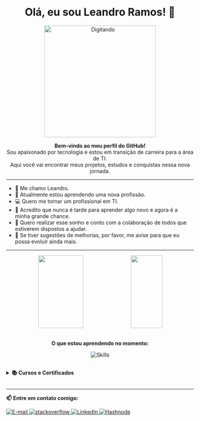 <div align="center">
  <h1>Olá, eu sou Leandro Ramos! 🤘</h1>
  <img src="https://user-images.githubusercontent.com/74038190/225813708-98b745f2-7d22-48cf-9150-083f1b00d6c9.gif" alt="Digitando" width="300"/>
</div>

<p align="center">
  <b>Bem-vindo ao meu perfil do GitHub!</b><br>
  Sou apaixonado por tecnologia e estou em transição de carreira para a área de TI.<br>
  Aqui você vai encontrar meus projetos, estudos e conquistas nessa nova jornada.
</p>

---

- 🐲 Me chamo Leandro.
- 📖 Atualmente estou aprendendo uma nova profissão.
- 💻 Quero me tornar um profissional em TI.
- 🔭 Acredito que nunca é tarde para aprender algo novo e agora é a minha grande chance.
- 🚀 Quero realizar esse sonho e conto com a colaboração de todos que estiverem dispostos a ajudar.
- 🏁 Se tiver sugestões de melhorias, por favor, me avise para que eu possa evoluir ainda mais.

---

<div align="center">
  <img width="49%" height="195px" src="https://github-readme-stats.vercel.app/api?username=LeandroCesarRamos&theme=transparent&show_icons=true&border_color=fff0" />
  <img width="41%" height="195px" src="https://github-readme-stats.vercel.app/api/top-langs/?username=LeandroCesarRamos&theme=transparent&show_icons=true&border_color=fff0" />
</div>

##

<div align="center">
  <p><strong>O que estou aprendendo no momento:</strong></p>
  <img src="https://skillicons.dev/icons?i=python,java,js,vscode,git,github&theme=dark" alt="Skills" />
</div>

##

<details>
  <summary><strong>📚 Cursos e Certificados</strong></summary>

| Curso | Certificado |
|-------|-------------|
| Apresentação da Formação JavaScript Developer | [Ver certificado](https://hermes.dio.me/certificates/56A3ED10.pdf) |
| Instalação e Configuração do Visual Studio Code | [Ver certificado](https://hermes.dio.me/certificates/XQX2TGKG.pdf) |
| Primeiros Passos com Git e GitHub | [Ver certificado](https://hermes.dio.me/certificates/ABC4FS3O.pdf) |
| Princípios do Git e GitHub | [Ver certificado](https://hermes.dio.me/certificates/ZTLBSDXJ.pdf) |
| Autenticações do GitHub | [Ver certificado](https://hermes.dio.me/certificates/YSSWAKY2.pdf) |

</details>

##

---

<p><strong>📫 Entre em contato comigo:</strong></p>
<div>
    <a href="mailto:leandrocesarramos@gmail.com">
    <img src="https://img.shields.io/badge/-Email-020114?style=for-the-badge&logo=microsoft-outlook&logoColor=6ED2B6" alt="E-mail">
  </a>
    <a href="https://stackoverflow.com/users/31364345/leandrocesarramos" target="_blank">
    <img src="https://img.shields.io/badge/-stackoverflow-white?style=for-the-badge&logo=stackoverflow&logoColor=black" alt="stackoverflow">
  </a>
  <a href="https://www.linkedin.com/in/leandrocesarramos/" target="_blank">
    <img src="https://img.shields.io/badge/-LinkedIn-%230077B5?style=for-the-badge&logo=linkedin&logoColor=white" alt="LinkedIn">
  </a>
  <a href="https://hashnode.com/@leandrocesarramos" target="_blank">
    <img src="https://img.shields.io/badge/-Hashnode-white?style=for-the-badge&logo=hashnode&logoColor=blue" alt="Hashnode">
  </a>
</div>

